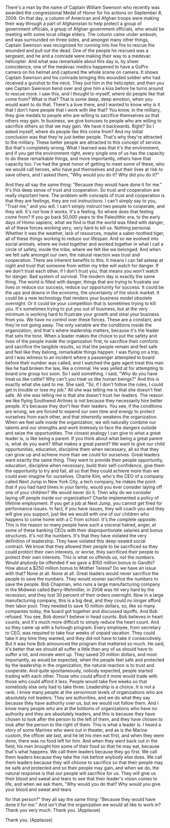 
There&#39;s a man by the name of Captain
William Swenson
who recently was awarded the
congressional Medal of Honor
for his actions on September 8, 2009.
On that day, a column of American
and Afghan troops
were making their way
through a part of Afghanistan
to help protect
a group of government officials,
a group of Afghan government officials,
who would be meeting with some local
village elders.
The column came under ambush,
and was surrounded on three sides,
and amongst many other things,
Captain Swenson was recognized
for running into live fire
to rescue the wounded
and pull out the dead.
One of the people he rescued was a sergeant,
and he and a comrade were making their way
to a medevac helicopter.
And what was remarkable about this day
is, by sheer coincidence,
one of the medevac medics
happened to have a GoPro camera on his helmet
and captured the whole scene on camera.
It shows Captain Swenson and his comrade
bringing this wounded soldier
who had received a gunshot to the neck.
They put him in the helicopter,
and then you see Captain Swenson bend over
and give him a kiss
before he turns around to rescue more.
I saw this, and I thought to myself,
where do people like that come from?
What is that? That is some deep, deep emotion,
when you would want to do that.
There&#39;s a love there,
and I wanted to know why is it that
I don&#39;t have people that I work with like that?
You know, in the military, they give medals
to people who are willing to sacrifice themselves
so that others may gain.
In business, we give bonuses to people
who are willing to sacrifice others
so that we may gain.
We have it backwards. Right?
So I asked myself, where do
people like this come from?
And my initial conclusion was
that they&#39;re just better people.
That&#39;s why they&#39;re attracted to the military.
These better people are attracted
to this concept of service.
But that&#39;s completely wrong.
What I learned was that it&#39;s the environment,
and if you get the environment right,
every single one of us has the capacity
to do these remarkable things,
and more importantly, others have that capacity too.
I&#39;ve had the great honor of getting to meet
some of these, who we would call heroes,
who have put themselves and put their lives
at risk to save others,
and I asked them, &quot;Why would you do it?
Why did you do it?&quot;

And they all say the same thing:
&quot;Because they would have done it for me.&quot;
It&#39;s this deep sense of trust and cooperation.
So trust and cooperation are really important here.
The problem with concepts of trust and cooperation
is that they are feelings, they are not instructions.
I can&#39;t simply say to you, &quot;Trust me,&quot; and you will.
I can&#39;t simply instruct two people 
to cooperate, and they will.
It&#39;s not how it works. It&#39;s a feeling.
So where does that feeling come from?
If you go back 50,000 years
to the Paleolithic era,
to the early days of Homo sapiens,
what we find is that the world
was filled with danger,
all of these forces working very, very hard to kill us.
Nothing personal.
Whether it was the weather,
lack of resources,
maybe a saber-toothed tiger,
all of these things working
to reduce our lifespan.
And so we evolved into social animals,
where we lived together and worked together
in what I call a circle of safety, inside the tribe,
where we felt like we belonged.
And when we felt safe amongst our own,
the natural reaction was trust and cooperation.
There are inherent benefits to this.
It means I can fall asleep at night
and trust that someone from within
my tribe will watch for danger.
If we don&#39;t trust each other, if I don&#39;t trust you,
that means you won&#39;t watch for danger.
Bad system of survival.
The modern day is exactly the same thing.
The world is filled with danger,
things that are trying to frustrate our lives
or reduce our success,
reduce our opportunity for success.
It could be the ups and downs in the economy,
the uncertainty of the stock market.
It could be a new technology that renders
your business model obsolete overnight.
Or it could be your competition
that is sometimes trying to kill you.
It&#39;s sometimes trying to put you out of business,
but at the very minimum
is working hard to frustrate your growth
and steal your business from you.
We have no control over these forces.
These are a constant,
and they&#39;re not going away.
The only variable are the conditions
inside the organization,
and that&#39;s where leadership matters,
because it&#39;s the leader that sets the tone.
When a leader makes the choice
to put the safety and lives
of the people inside the organization first,
to sacrifice their comforts and sacrifice
the tangible results, so that the people remain
and feel safe and feel like they belong,
remarkable things happen.
I was flying on a trip,
and I was witness to an incident
where a passenger attempted to board
before their number was called,
and I watched the gate agent
treat this man like he had broken the law,
like a criminal.
He was yelled at for attempting to board
one group too soon.
So I said something.
I said, &quot;Why do you have treat us like cattle?
Why can&#39;t you treat us like human beings?&quot;
And this is exactly what she said to me.
She said, &quot;Sir, if I don&#39;t follow the rules,
I could get in trouble or lose my job.&quot;
All she was telling me
is that she doesn&#39;t feel safe.
All she was telling me is that
she doesn&#39;t trust her leaders.
The reason we like flying Southwest Airlines
is not because they necessarily hire better people.
It&#39;s because they don&#39;t fear their leaders.
You see, if the conditions are wrong,
we are forced to expend our own time and energy
to protect ourselves from each other,
and that inherently weakens the organization.
When we feel safe inside the organization,
we will naturally combine our talents
and our strengths and work tirelessly
to face the dangers outside
and seize the opportunities.
The closest analogy I can give
to what a great leader is, is like being a parent.
If you think about what being a great parent is,
what do you want? What makes a great parent?
We want to give our child opportunities,
education, discipline them when necessary,
all so that they can grow up and achieve more
than we could for ourselves.
Great leaders want exactly the same thing.
They want to provide their people opportunity,
education, discipline when necessary,
build their self-confidence, give
them the opportunity to try and fail,
all so that they could achieve more
than we could ever imagine for ourselves.
Charlie Kim, who&#39;s the CEO of
a company called Next Jump
in New York City, a tech company,
he makes the point that
if you had hard times in your family,
would you ever consider laying
off one of your children?
We would never do it.
Then why do we consider laying off people
inside our organization?
Charlie implemented a policy
of lifetime employment.
If you get a job at Next Jump,
you cannot get fired for performance issues.
In fact, if you have issues,
they will coach you and they will give you support,
just like we would with one of our children
who happens to come home with a C from school.
It&#39;s the complete opposite.
This is the reason so many people
have such a visceral hatred, anger,
at some of these banking CEOs
with their disproportionate
salaries and bonus structures.
It&#39;s not the numbers.
It&#39;s that they have violated the
very definition of leadership.
They have violated this deep-seated social contract.
We know that they allowed their people
to be sacrificed so they could
protect their own interests,
or worse, they sacrificed their people
to protect their own interests.
This is what so offends us, not the numbers.
Would anybody be offended if we gave
a $150 million bonus to Gandhi?
How about a $250 million bonus to Mother Teresa?
Do we have an issue with that? None at all.
None at all.
Great leaders would never sacrifice
the people to save the numbers.
They would sooner sacrifice the numbers
to save the people.
Bob Chapman, who runs
a large manufacturing company in the Midwest
called Barry-Wehmiller,
in 2008 was hit very hard by the recession,
and they lost 30 percent of their orders overnight.
Now in a large manufacturing company,
this is a big deal,
and they could no longer afford their labor pool.
They needed to save 10 million dollars,
so, like so many companies today,
the board got together and discussed layoffs.
And Bob refused.
You see, Bob doesn&#39;t believe in head counts.
Bob believes in heart counts,
and it&#39;s much more difficult to simply reduce
the heart count.
And so they came up with a furlough program.
Every employee, from secretary to CEO,
was required to take four weeks of unpaid vacation.
They could take it any time they wanted,
and they did not have to take it consecutively.
But it was how Bob announced the program
that mattered so much.
He said, it&#39;s better that we should all suffer a little
than any of us should have to suffer a lot,
and morale went up.
They saved 20 million dollars,
and most importantly, as would be expected,
when the people feel safe and protected
by the leadership in the organization,
the natural reaction is to trust and cooperate.
And quite spontaneously, nobody expected,
people started trading with each other.
Those who could afford it more
would trade with those who could afford it less.
People would take five weeks
so that somebody else only had to take three.
Leadership is a choice. It is not a rank.
I know many people at the seniormost
levels of organizations
who are absolutely not leaders.
They are authorities, and we do what they say
because they have authority over us,
but we would not follow them.
And I know many people
who are at the bottoms of organizations
who have no authority
and they are absolutely leaders,
and this is because they have chosen to look after
the person to the left of them,
and they have chosen to look after
the person to the right of them.
This is what a leader is.
I heard a story
of some Marines
who were out in theater,
and as is the Marine custom,
the officer ate last,
and he let his men eat first,
and when they were done,
there was no food left for him.
And when they went back out in the field,
his men brought him some of their food
so that he may eat,
because that&#39;s what happens.
We call them leaders because they go first.
We call them leaders because they take the risk
before anybody else does.
We call them leaders because they will choose
to sacrifice so that their people
may be safe and protected
and so their people may gain,
and when we do, the natural response
is that our people will sacrifice for us.
They will give us their blood and sweat and tears
to see that their leader&#39;s vision comes to life,
and when we ask them, &quot;Why would you do that?
Why would you give your blood and sweat and tears

for that person?&quot; they all say the same thing:
&quot;Because they would have done it for me.&quot;
And isn&#39;t that the organization
we would all like to work in?
Thank you very much.
Thank you. 
(Applause)

Thank you. 
(Applause)

